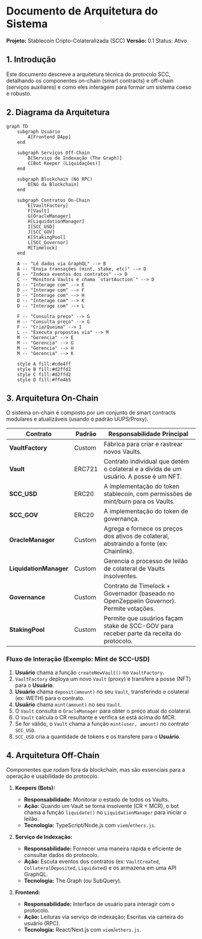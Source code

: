 # Documento de Arquitetura do Sistema

**Projeto:** Stablecoin Cripto-Colateralizada (SCC)
**Versão:** 0.1
Status: Ativo

## 1. Introdução

Este documento descreve a arquitetura técnica do protocolo SCC, detalhando os componentes on-chain (smart contracts) e off-chain (serviços auxiliares) e como eles interagem para formar um sistema coeso e robusto.

## 2. Diagrama da Arquitetura

```mermaid
graph TD
    subgraph Usuário
        A[Frontend DApp]
    end

    subgraph Serviços Off-Chain
        B[Serviço de Indexação (The Graph)]
        C[Bot Keeper (Liquidações)]
    end

    subgraph Blockchain (Nó RPC)
        D[Nó da Blockchain]
    end

    subgraph Contratos On-Chain
        E[VaultFactory]
        F[Vault]
        G[OracleManager]
        H[LiquidationManager]
        I[SCC_USD]
        J[SCC_GOV]
        K[StakingPool]
        L[SCC_Governor]
        M[Timelock]
    end

    A -- "Lê dados via GraphQL" --> B
    A -- "Envia transações (mint, stake, etc)" --> D
    B -- "Indexa eventos dos contratos" --> D
    C -- "Monitora Vaults e chama `startAuction`" --> D
    D -- "Interage com" --> E
    D -- "Interage com" --> F
    D -- "Interage com" --> H
    D -- "Interage com" --> K
    D -- "Interage com" --> L

    F -- "Consulta preço" --> G
    H -- "Consulta preço" --> G
    F -- "Cria/Queima" --> I
    L -- "Executa propostas via" --> M
    M -- "Gerencia" --> E
    M -- "Gerencia" --> G
    M -- "Gerencia" --> H
    M -- "Gerencia" --> K

    style A fill:#cde4ff
    style B fill:#d2ffd2
    style C fill:#d2ffd2
    style D fill:#ffe4b5

```

## 3. Arquitetura On-Chain

O sistema on-chain é composto por um conjunto de smart contracts modulares e atualizáveis (usando o padrão UUPS/Proxy).

| Contrato                 | Padrão      | Responsabilidade Principal                                                              |
| ------------------------ | ----------- | --------------------------------------------------------------------------------------- |
| **VaultFactory**         | Custom      | Fábrica para criar e rastrear novos Vaults.                                             |
| **Vault**                | ERC721      | Contrato individual que detém o colateral e a dívida de um usuário. A posse é um NFT.     |
| **SCC_USD**              | ERC20       | A implementação do token stablecoin, com permissões de mint/burn para os Vaults.          |
| **SCC_GOV**              | ERC20       | A implementação do token de governança.                                                 |
| **OracleManager**        | Custom      | Agrega e fornece os preços dos ativos de colateral, abstraindo a fonte (ex: Chainlink). |
| **LiquidationManager**   | Custom      | Gerencia o processo de leilão de colateral de Vaults insolventes.                       |
| **Governance**           | Custom      | Contrato de Timelock + Governador (baseado no OpenZeppelin Governor). Permite votações. |
| **StakingPool**          | Custom      | Permite que usuários façam stake de SCC-GOV para receber parte da receita do protocolo.  |

### Fluxo de Interação (Exemplo: Mint de SCC-USD)

1.  **Usuário** chama a função `createNewVault()` no `VaultFactory`.
2.  `VaultFactory` deploya um novo `Vault` (proxy) e transfere a posse (NFT) para o **Usuário**.
3.  **Usuário** chama `deposit(amount)` no seu `Vault`, transferindo o colateral (ex: WETH) para o contrato.
4.  **Usuário** chama `mint(amount)` no seu `Vault`.
5.  O `Vault` consulta o `OracleManager` para obter o preço atual do colateral.
6.  O `Vault` calcula o CR resultante e verifica se está acima do MCR.
7.  Se for válido, o `Vault` chama a função `mint(user, amount)` no contrato `SCC_USD`.
8.  `SCC_USD` cria a quantidade de tokens e os transfere para o **Usuário**.

## 4. Arquitetura Off-Chain

Componentes que rodam fora da blockchain, mas são essenciais para a operação e usabilidade do protocolo.

1.  **Keepers (Bots):**
    - **Responsabilidade:** Monitorar o estado de todos os Vaults.
    - **Ação:** Quando um Vault se torna insolvente (CR < MCR), o bot chama a função `liquidate()` no `LiquidationManager` para iniciar o leilão.
    - **Tecnologia:** TypeScript/Node.js com `viem`/`ethers.js`.

2.  **Serviço de Indexação:**
    - **Responsabilidade:** Fornecer uma maneira rápida e eficiente de consultar dados do protocolo.
    - **Ação:** Escuta eventos dos contratos (ex: `VaultCreated`, `CollateralDeposited`, `Liquidated`) e os armazena em uma API GraphQL.
    - **Tecnologia:** The Graph (ou SubQuery).

3.  **Frontend:**
    - **Responsabilidade:** Interface de usuário para interagir com o protocolo.
    - **Ação:** Leituras via serviço de indexação; Escritas via carteira do usuário (RPC).
    - **Tecnologia:** React/Next.js com `viem`/`ethers.js`.
